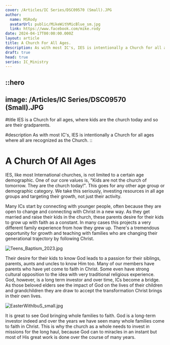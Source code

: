 ```yaml
---
cover: /Articles/IC Series/DSC09570 (Small).JPG
author:
  name: MSRody
  avatarUrl: public/MikeWithMicBlue_sm.jpg
  link: https://www.facebook.com/mike.rody
date: 2024-04-17T00:00:00.000Z
layout: article
title: A Church For All Ages.
description: As with most IC's, IES is intentionally a Church for all ages where all are recognized as the Church.
draft: true
head: true
series: IC_Ministry
---
```


::hero
---
image: /Articles/IC Series/DSC09570 (Small).JPG
---
#title
IES is a Church for all ages, where kids are the church today and so are their gradparents.

#description
As with most IC's, IES is intentionally a Church for all ages where all are recognized as the Church.
::

# A Church Of All Ages

IES, like most International churches, is not limited to a certain age demographic. One of our core values is, "Kids are not the church of tomorrow. They are the church today!". This goes for any other age group or demographic category. We take this seriously, investing resources in all age groups and targeting their growth, not just their activity.

Many ICs start by connecting with younger people, often because they are open to change and connecting with Christ in a new way. As they get married and raise their kids in the church, these parents desire for their kids to grow up with faith as a constant. In many cases this projects a very different family experience from how they grew up. There's a tremendous opportunity for growth and teaching with families who are changing their generational trajectory by following Christ.

![Teens_Baptism_2023.jpg](/Articles/IC%20Series/Teens_Baptism_2023.jpg)

Their desire for their kids to know God leads to a passion for their siblings, parents, aunts and uncles to know Him too. Many of our members have parents who have yet come to faith in Christ. Some even have strong cultural opposition to the idea with very traditional religious experience. God, however, is a long term investor and over time, ICs become a bridge. As those beloved elders see the impact of God on the lives of their children and grandchildren they are draw to accept the transformation Christ brings in their own lives.

![EasterWithIbuS_small.jpg](/Articles/IC%20Series/EasterWithIbuS_small.jpg)

It is great to see God bringing whole families to faith. God is a long-term investor indeed and over the years we have seen many whole families come to faith in Christ. This is why the church as a whole needs to invest in missions for the long haul, because God can to miracles in an instant but most of His great work is done over the course of many years.
